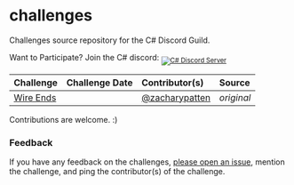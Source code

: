# challenges

Challenges source repository for the C# Discord Guild.

Want to Participate? Join the C# discord: <sub><a href="https://discord.gg/csharp"><img src="https://img.shields.io/discord/143867839282020352?logo=discord&logoColor=ffffff&color=7389D8" title="C# Discord Server" /></a></sub>

|Challenge|Challenge Date|Contributor(s)|Source|
|:-|:-|:-|:-|
|[Wire Ends](src/Wire%20Ends)| |[@zacharypatten](https://github.com/ZacharyPatten)|_original_|

Contributions are welcome. :)

### Feedback

If you have any feedback on the challenges, [please open an issue](https://github.com/discord-csharp/challenges/issues/new/choose), mention the challenge, and ping the contributor(s) of the challenge.

